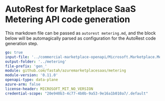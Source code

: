 # AutoRest for Marketplace SaaS Metering API code generation

This markdown file can be passed as `autorest metering.md`, and the block below will be automagically parsed as configuration for the AutoRest code generation step. 

``` yaml
go: true
input-file: '../commercial-marketplace-openapi/Microsoft.Marketplace.Metering/2018-08-31/meteringapi.v1.json'
output-folder: '../metering'
file-prefix: 'gen_'
module: github.com/fastah/azuremarketplacesaas/metering
module-version: '0.11.0'
openapi-type: data-plane
azure-arm: false
license-header: MICROSOFT_MIT_NO_VERSION
credential-scope: "20e940b3-4c77-4b0b-9a53-9e16a1b010a7/.default"
```
